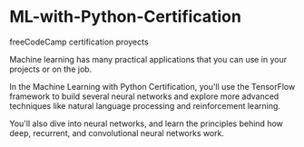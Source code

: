 # ML-with-Python-Certification
freeCodeCamp certification proyects

Machine learning has many practical applications that you can use in your projects or on the job.

In the Machine Learning with Python Certification, you'll use the TensorFlow framework to build several neural networks and explore more advanced techniques like natural language processing and reinforcement learning.

You'll also dive into neural networks, and learn the principles behind how deep, recurrent, and convolutional neural networks work.
